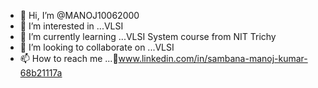 - 👋 Hi, I’m @MANOJ10062000
- 👀 I’m interested in ...VLSI 
- 🌱 I’m currently learning ...VLSI System course from NIT Trichy
- 💞️ I’m looking to collaborate on ...VLSI 
- 📫 How to reach me ...🔗www.linkedin.com/in/sambana-manoj-kumar-68b21117a
  


<!---
MANOJ10062000/MANOJ10062000 is a ✨ special ✨ repository because its `README.md` (this file) appears on your GitHub profile.
You can click the Preview link to take a look at your changes.
--->
